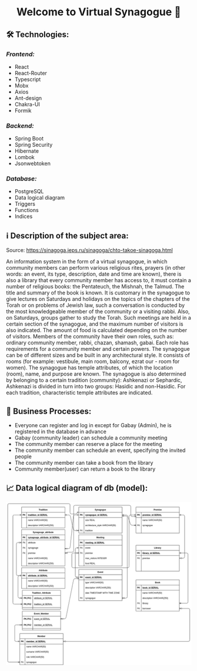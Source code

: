 <h1 align="center">Welcome to Virtual Synagogue 👋</h1>

##  🛠 Technologies:

### ***Frontend:***
- React
- React-Router
- Typescript
- Mobx
- Axios
- Ant-design
- Chakra-UI
- Formik


### ***Backend:***
- Spring Boot
- Spring Security
- Hibernate
- Lombok
- Jsonwebtoken

### ***Database:***
- PostgreSQL
- Data logical diagram
- Triggers
- Functions
- Indices

##  ℹ️ Description of the subject area:
Source: https://sinagoga.jeps.ru/sinagoga/chto-takoe-sinagoga.html

An information system in the form of a virtual synagogue, in which community members can perform various religious rites, prayers (in other words: an event, its type, description, date and time are known), there is also a library that every community member has access to, it must contain a number of religious books: the Pentateuch, the Mishnah, the Talmud. The title and summary of the book is known.
It is customary in the synagogue to give lectures on Saturdays and holidays on the topics of the chapters of the Torah or on problems of Jewish law, such a conversation is conducted by the most knowledgeable member of the community or a visiting rabbi. Also, on Saturdays, groups gather to study the Torah. Such meetings are held in a certain section of the synagogue, and the maximum number of visitors is also indicated. The amount of food is calculated depending on the number of visitors. Members of the community have their own roles, such as: ordinary community member, rabbi, chazan, shamash, gabai. Each role has requirements for a community member and certain powers.
The synagogue can be of different sizes and be built in any architectural style. It consists of rooms (for example: vestibule, main room, balcony, ezrat our - room for women). The synagogue has temple attributes, of which the location (room), name, and purpose are known.
The synagogue is also determined by belonging to a certain tradition (community): Ashkenazi or Sephardic, Ashkenazi is divided in turn into two groups: Hasidic and non-Hasidic. For each tradition, characteristic temple attributes are indicated.

##  🔋 Business Processes:
- Everyone can register and log in except for Gabay (Admin), he is registered in the database in advance
-  Gabay (community leader) can schedule a community meeting
- The community member can reserve a place for the meeting
- The community member can schedule an event, specifying the invited people
- The community member can take a book from the library
- Community member(user) can return a book to the library

## 📈 Data logical diagram of db (model):

<img width="700" src="./docs/Datalogicalmodel.jpg" alt="oops"/>
